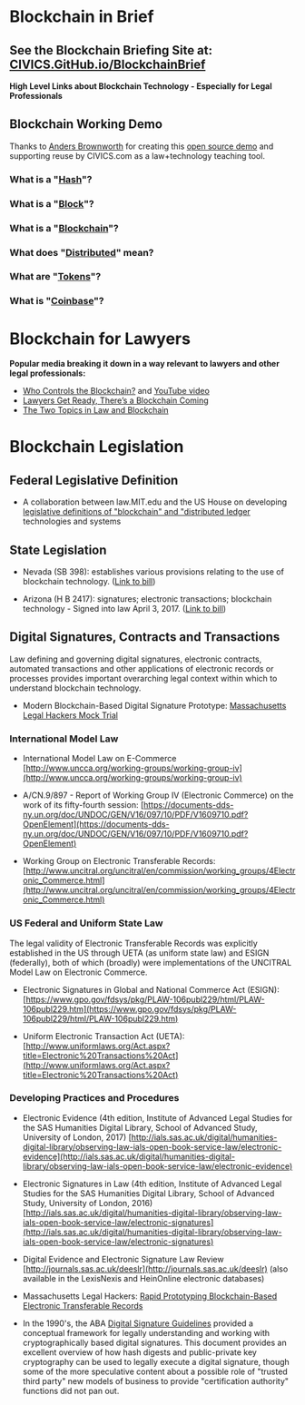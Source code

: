 # Blockchain in Brief

## See the Blockchain Briefing Site at: [CIVICS.GitHub.io/BlockchainBrief](https://civics.github.io/BlockchainBrief)

**High Level Links about Blockchain Technology - Especially for Legal Professionals**

## Blockchain Working Demo 

Thanks to [Anders Brownworth](https://github.com/anders94) for creating this [open source demo](https://github.com/anders94/blockchain-demo) and supporting reuse by CIVICS.com as a law+technology teaching tool.

### What is a "[Hash](https://anders.com/blockchain/hash.html)"?
### What is a "[Block](https://anders.com/blockchain/block.html)"?
### What is a "[Blockchain](https://anders.com/blockchain/blockchain.html)"?
### What does "[Distributed](https://anders.com/blockchain/distributed.html)" mean?
### What are "[Tokens](https://anders.com/blockchain/tokens.html)"?
### What is "[Coinbase](https://anders.com/blockchain/coinbase.html)"?

# Blockchain for Lawyers

**Popular media breaking it down in a way relevant to lawyers and other legal professionals:**

* [Who Controls the Blockchain?](https://hbr.org/2017/04/who-controls-the-blockchain) and [YouTube video](https://www.youtube.com/watch?v=x2fJ4DXIv7I)
* [Lawyers Get Ready, There’s a Blockchain Coming](http://www.lawpracticetoday.org/article/lawyers-blockchain)
* [The Two Topics in Law and Blockchain](http://www.coindesk.com/the-two-topics-in-law-blockchain)


# Blockchain Legislation 

## Federal Legislative Definition

* A collaboration between law.MIT.edu and the US House on developing [legislative definitions of "blockchain" and "distributed ledger](http://web.mit.edu/blockchain) technologies and systems


## State Legislation

* Nevada (SB 398): establishes various provisions relating to the use of blockchain technology. ([Link to bill](http://digitalchamber.us8.list-manage2.com/track/click?u=a87f67248663abe55ad9325d6&id=b6e5f3e9f0&e=75f1f16748)) 

* Arizona (H B 2417): signatures; electronic transactions; blockchain technology - Signed into law April 3, 2017. ([Link to bill](http://digitalchamber.us8.list-manage2.com/track/click?u=a87f67248663abe55ad9325d6&id=9c9062a046&e=75f1f16748))

## Digital Signatures, Contracts and Transactions

Law defining and governing digital signatures, electronic contracts, automated transactions and other applications of electronic records or processes provides important overarching legal context within which to understand blockchain technology.

* Modern Blockchain-Based Digital Signature Prototype: [Massachusetts Legal Hackers Mock Trial](https://www.meetup.com/Massachusetts-Legal-Hackers/events/239640448/)

### International Model Law

* International Model Law on E-Commerce [http://www.uncca.org/working-groups/working-group-iv](http://www.uncca.org/working-groups/working-group-iv)

* A/CN.9/897 - Report of Working Group IV (Electronic Commerce) on the work of its fifty-fourth session: [https://documents-dds-ny.un.org/doc/UNDOC/GEN/V16/097/10/PDF/V1609710.pdf?OpenElement](https://documents-dds-ny.un.org/doc/UNDOC/GEN/V16/097/10/PDF/V1609710.pdf?OpenElement)

* Working Group on Electronic Transferable Records: [http://www.uncitral.org/uncitral/en/commission/working_groups/4Electronic_Commerce.html](http://www.uncitral.org/uncitral/en/commission/working_groups/4Electronic_Commerce.html)

### US Federal and Uniform State Law

The legal validity of Electronic Transferable Records was explicitly established in the US through UETA (as uniform state law) and ESIGN (federally), both of which (broadly) were implementations of the UNCITRAL Model Law on Electronic Commerce. 

* Electronic Signatures in Global and National Commerce Act (ESIGN): [https://www.gpo.gov/fdsys/pkg/PLAW-106publ229/html/PLAW-106publ229.htm](https://www.gpo.gov/fdsys/pkg/PLAW-106publ229/html/PLAW-106publ229.htm)

* Uniform Electronic Transaction Act (UETA): [http://www.uniformlaws.org/Act.aspx?title=Electronic%20Transactions%20Act](http://www.uniformlaws.org/Act.aspx?title=Electronic%20Transactions%20Act)

### Developing Practices and Procedures

* Electronic Evidence (4th edition, Institute of Advanced Legal Studies for the SAS Humanities Digital Library, School of Advanced Study, University of London, 2017) [http://ials.sas.ac.uk/digital/humanities-digital-library/observing-law-ials-open-book-service-law/electronic-evidence](http://ials.sas.ac.uk/digital/humanities-digital-library/observing-law-ials-open-book-service-law/electronic-evidence)

* Electronic Signatures in Law (4th edition, Institute of Advanced Legal Studies for the SAS Humanities Digital Library, School of Advanced Study, University of London, 2016) [http://ials.sas.ac.uk/digital/humanities-digital-library/observing-law-ials-open-book-service-law/electronic-signatures](http://ials.sas.ac.uk/digital/humanities-digital-library/observing-law-ials-open-book-service-law/electronic-signatures)

* Digital Evidence and Electronic Signature Law Review [http://journals.sas.ac.uk/deeslr](http://journals.sas.ac.uk/deeslr) (also available in the LexisNexis and HeinOnline electronic databases)

* Massachusetts Legal Hackers: [Rapid Prototyping Blockchain-Based Electronic Transferable Records](https://github.com/ComputationalLaw/TransferableRecords-LegalHacking/wiki/Hack-Night-With-Mark-Weber)

* In the 1990's, the ABA [Digital Signature Guidelines](https://www.google.com/url?sa=t&rct=j&q=&esrc=s&source=web&cd=1&ved=0ahUKEwjCn4G43YjUAhWI24MKHUrkBMMQFggmMAA&url=http%3A%2F%2Fapps.americanbar.org%2Fdch%2Fthedl.cfm%3Ffilename%3D%2FST230002%2Fotherlinks_files%2Fdsg.pdf&usg=AFQjCNEADZ1-y4H-hDwiWmoBTE0VyqrBWQ&sig2=STMdXIAbTBy1XKvod4bZQg) provided a conceptual framework for legally understanding and working with cryptographically based digital signatures.  This document provides an excellent overview of how hash digests and public-private key cryptography can be used to legally execute a digital signature, though some of the more speculative content about a possible role of "trusted third party" new models of business to provide "certification authority" functions did not pan out.



